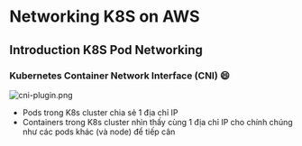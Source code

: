# Networking K8S on AWS
## Introduction K8S Pod Networking
### Kubernetes Container Network Interface (CNI) :smile:
![cni-plugin.png](https://images.contentstack.io/v3/assets/blt300387d93dabf50e/blt605e7720be3d37fd/5bf6f4bcc812d64628f03c5b/cni-plugin.png)
- Pods trong K8s cluster chia sẻ 1 địa chỉ IP
- Containers trong K8s cluster nhìn thấy cùng 1 địa chỉ IP cho chính chúng như các pods khác (và node) để tiếp cân
<!--stackedit_data:
eyJoaXN0b3J5IjpbMTkzNTIwNTEzNywxMzE4MzcxMzMxXX0=
-->